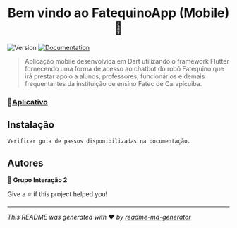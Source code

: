 <h1 align="center">Bem vindo ao FatequinoApp (Mobile) 👋</h1>
<p>
  <img alt="Version" src="https://img.shields.io/badge/versão-2.0-blue.svg?cacheSeconds=2592000" />
  <a href="https://drive.google.com/drive/folders/1vMmdR_w9nzmovm2YNCHiq_UOCbGeY-M_" target="_blank">
    <img alt="Documentation" src="https://img.shields.io/badge/documentação-sim-brightgreen.svg" />
  </a>
</p>

> Aplicação mobile desenvolvida em Dart utilizando o framework Flutter fornecendo uma forma de acesso ao chatbot do robô Fatequino que irá prestar apoio a alunos, professores, funcionários e demais frequentantes da instituição de ensino Fatec de Carapícuiba. 

### 📱[Aplicativo](https://drive.google.com/file/d/1BsuWUNS3WlI1t47gMNqaywbimV1584uB/view?usp=sharing)

## Instalação

```sh
Verificar guia de passos disponibilizadas na documentação.
```

## Autores

👤 **Grupo Interação 2**

Give a ⭐️ if this project helped you!

***
_This README was generated with ❤️ by [readme-md-generator](https://github.com/kefranabg/readme-md-generator)_